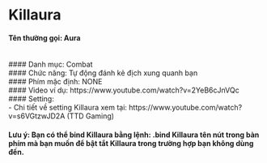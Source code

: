 # Killaura
#### Tên thường gọi: Aura
</br>
#### Danh mục: Combat
</br>
#### Chức năng: Tự động đánh kẻ địch xung quanh bạn
</br>
#### Phím mặc định: NONE
</br>
#### Video ví dụ: https://www.youtube.com/watch?v=2YeB6cJnVQc
</br>
#### Setting:
</br>
- Chi tiết về setting Killaura xem tại: https://www.youtube.com/watch?v=s6VGtzwJD2A (TTD Gaming)

#### Lưu ý: Bạn có thể bind Killaura bằng lệnh: .bind Killaura tên nút trong bàn phím mà bạn muốn để bật tắt Killaura trong trường hợp bạn không dùng đến.
